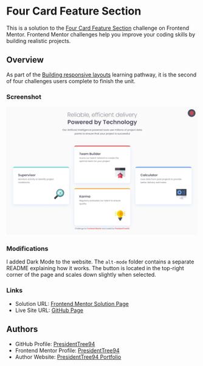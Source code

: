 # Four Card Feature Section
This is a solution to the [Four Card Feature Section](https://www.frontendmentor.io/challenges/four-card-feature-section-weK1eFYK) challenge on Frontend Mentor. Frontend Mentor challenges help you improve your coding skills by building realistic projects.

## Overview
As part of the [Building responsive layouts](https://www.frontendmentor.io/learning-paths) learning pathway, it is the second of four challenges users complete to finish the unit.

### Screenshot
![Screenshot of desktop version](images/screenshot.png)

### Modifications
I added Dark Mode to the website. The `alt-mode` folder contains a separate README explaining how it works. The button is located in the top-right corner of the page and scales down slightly when selected.

### Links
- Solution URL: [Frontend Mentor Solution Page](https://www.frontendmentor.io/solutions/four-card-feature-section-VILMXR5SVO)
- Live Site URL: [GitHub Page](https://presidenttree94.github.io/four-card-feature-section/)

## Authors
- GitHub Profile: [PresidentTree94](https://github.com/PresidentTree94)
- Frontend Mentor Profile: [PresidentTree94](https://www.frontendmentor.io/profile/PresidentTree94)
- Author Website: [PresidentTree94 Portfolio](https://presidenttree94.github.io/project-portfolio/)
